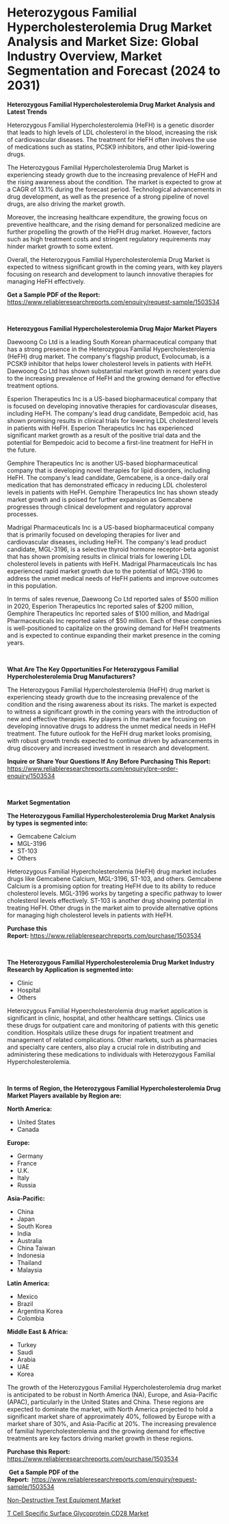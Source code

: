 <p><h1>Heterozygous Familial Hypercholesterolemia Drug Market Analysis and Market Size: Global Industry Overview, Market Segmentation and Forecast (2024 to 2031)</h1></p><p><strong>Heterozygous Familial Hypercholesterolemia Drug Market Analysis and Latest Trends</strong></p>
<p><p>Heterozygous Familial Hypercholesterolemia (HeFH) is a genetic disorder that leads to high levels of LDL cholesterol in the blood, increasing the risk of cardiovascular diseases. The treatment for HeFH often involves the use of medications such as statins, PCSK9 inhibitors, and other lipid-lowering drugs.</p><p>The Heterozygous Familial Hypercholesterolemia Drug Market is experiencing steady growth due to the increasing prevalence of HeFH and the rising awareness about the condition. The market is expected to grow at a CAGR of 13.1% during the forecast period. Technological advancements in drug development, as well as the presence of a strong pipeline of novel drugs, are also driving the market growth.</p><p>Moreover, the increasing healthcare expenditure, the growing focus on preventive healthcare, and the rising demand for personalized medicine are further propelling the growth of the HeFH drug market. However, factors such as high treatment costs and stringent regulatory requirements may hinder market growth to some extent.</p><p>Overall, the Heterozygous Familial Hypercholesterolemia Drug Market is expected to witness significant growth in the coming years, with key players focusing on research and development to launch innovative therapies for managing HeFH effectively.</p></p>
<p><strong>Get a Sample PDF of the Report:&nbsp;</strong> <a href="https://www.reliableresearchreports.com/enquiry/request-sample/1503534">https://www.reliableresearchreports.com/enquiry/request-sample/1503534</a></p>
<p>&nbsp;</p>
<p><strong>Heterozygous Familial Hypercholesterolemia Drug Major Market Players</strong></p>
<p><p>Daewoong Co Ltd is a leading South Korean pharmaceutical company that has a strong presence in the Heterozygous Familial Hypercholesterolemia (HeFH) drug market. The company's flagship product, Evolocumab, is a PCSK9 inhibitor that helps lower cholesterol levels in patients with HeFH. Daewoong Co Ltd has shown substantial market growth in recent years due to the increasing prevalence of HeFH and the growing demand for effective treatment options.</p><p>Esperion Therapeutics Inc is a US-based biopharmaceutical company that is focused on developing innovative therapies for cardiovascular diseases, including HeFH. The company's lead drug candidate, Bempedoic acid, has shown promising results in clinical trials for lowering LDL cholesterol levels in patients with HeFH. Esperion Therapeutics Inc has experienced significant market growth as a result of the positive trial data and the potential for Bempedoic acid to become a first-line treatment for HeFH in the future.</p><p>Gemphire Therapeutics Inc is another US-based biopharmaceutical company that is developing novel therapies for lipid disorders, including HeFH. The company's lead candidate, Gemcabene, is a once-daily oral medication that has demonstrated efficacy in reducing LDL cholesterol levels in patients with HeFH. Gemphire Therapeutics Inc has shown steady market growth and is poised for further expansion as Gemcabene progresses through clinical development and regulatory approval processes.</p><p>Madrigal Pharmaceuticals Inc is a US-based biopharmaceutical company that is primarily focused on developing therapies for liver and cardiovascular diseases, including HeFH. The company's lead product candidate, MGL-3196, is a selective thyroid hormone receptor-beta agonist that has shown promising results in clinical trials for lowering LDL cholesterol levels in patients with HeFH. Madrigal Pharmaceuticals Inc has experienced rapid market growth due to the potential of MGL-3196 to address the unmet medical needs of HeFH patients and improve outcomes in this population.</p><p>In terms of sales revenue, Daewoong Co Ltd reported sales of $500 million in 2020, Esperion Therapeutics Inc reported sales of $200 million, Gemphire Therapeutics Inc reported sales of $100 million, and Madrigal Pharmaceuticals Inc reported sales of $50 million. Each of these companies is well-positioned to capitalize on the growing demand for HeFH treatments and is expected to continue expanding their market presence in the coming years.</p></p>
<p>&nbsp;</p>
<p><strong>What Are The Key Opportunities For Heterozygous Familial Hypercholesterolemia Drug Manufacturers?</strong></p>
<p><p>The Heterozygous Familial Hypercholesterolemia (HeFH) drug market is experiencing steady growth due to the increasing prevalence of the condition and the rising awareness about its risks. The market is expected to witness a significant growth in the coming years with the introduction of new and effective therapies. Key players in the market are focusing on developing innovative drugs to address the unmet medical needs in HeFH treatment. The future outlook for the HeFH drug market looks promising, with robust growth trends expected to continue driven by advancements in drug discovery and increased investment in research and development.</p></p>
<p><strong>Inquire or Share Your Questions If Any Before Purchasing This Report:</strong> <a href="https://www.reliableresearchreports.com/enquiry/pre-order-enquiry/1503534">https://www.reliableresearchreports.com/enquiry/pre-order-enquiry/1503534</a></p>
<p>&nbsp;</p>
<p><strong>Market Segmentation</strong></p>
<p><strong>The Heterozygous Familial Hypercholesterolemia Drug Market Analysis by types is segmented into:</strong></p>
<p><ul><li>Gemcabene Calcium</li><li>MGL-3196</li><li>ST-103</li><li>Others</li></ul></p>
<p><p>Heterozygous Familial Hypercholesterolemia (HeFH) drug market includes drugs like Gemcabene Calcium, MGL-3196, ST-103, and others. Gemcabene Calcium is a promising option for treating HeFH due to its ability to reduce cholesterol levels. MGL-3196 works by targeting a specific pathway to lower cholesterol levels effectively. ST-103 is another drug showing potential in treating HeFH. Other drugs in the market aim to provide alternative options for managing high cholesterol levels in patients with HeFH.</p></p>
<p><strong>Purchase this Report:&nbsp;</strong><a href="https://www.reliableresearchreports.com/purchase/1503534">https://www.reliableresearchreports.com/purchase/1503534</a></p>
<p>&nbsp;</p>
<p><strong>The Heterozygous Familial Hypercholesterolemia Drug Market Industry Research by Application is segmented into:</strong></p>
<p><ul><li>Clinic</li><li>Hospital</li><li>Others</li></ul></p>
<p><p>Heterozygous Familial Hypercholesterolemia drug market application is significant in clinic, hospital, and other healthcare settings. Clinics use these drugs for outpatient care and monitoring of patients with this genetic condition. Hospitals utilize these drugs for inpatient treatment and management of related complications. Other markets, such as pharmacies and specialty care centers, also play a crucial role in distributing and administering these medications to individuals with Heterozygous Familial Hypercholesterolemia.</p></p>
<p>&nbsp;</p>
<p><strong>In terms of Region, the Heterozygous Familial Hypercholesterolemia Drug Market Players available by Region are:</strong></p>
<p>
    <p> <strong> North America: </strong>
        <ul>
            <li>United States</li>
            <li>Canada</li>
        </ul>
        </p> 
    <p> <strong> Europe: </strong>
        <ul>
            <li>Germany</li>
            <li>France</li>
            <li>U.K.</li>
            <li>Italy</li>
            <li>Russia</li>
        </ul>
        </p> 
    <p> <strong> Asia-Pacific: </strong>
        <ul>
            <li>China</li>
            <li>Japan</li>
            <li>South Korea</li>
            <li>India</li>
            <li>Australia</li>
            <li>China Taiwan</li>
            <li>Indonesia</li>
            <li>Thailand</li>
            <li>Malaysia</li>
        </ul>
        </p> 
    <p> <strong> Latin America: </strong>
        <ul>
            <li>Mexico</li>
            <li>Brazil</li>
            <li>Argentina Korea</li>
            <li>Colombia</li>
        </ul>
        </p> 
    <p> <strong> Middle East & Africa: </strong>
        <ul>
            <li>Turkey</li>
            <li>Saudi</li>
            <li>Arabia</li>
            <li>UAE</li>
            <li>Korea</li>
        </ul>
    </p>
    </p>
<p><p>The growth of the Heterozygous Familial Hypercholesterolemia drug market is anticipated to be robust in North America (NA), Europe, and Asia-Pacific (APAC), particularly in the United States and China. These regions are expected to dominate the market, with North America projected to hold a significant market share of approximately 40%, followed by Europe with a market share of 30%, and Asia-Pacific at 20%. The increasing prevalence of familial hypercholesterolemia and the growing demand for effective treatments are key factors driving market growth in these regions.</p></p>
<p><strong>Purchase this Report: </strong><a href="https://www.reliableresearchreports.com/purchase/1503534">https://www.reliableresearchreports.com/purchase/1503534</a></p>
<p>&nbsp;<strong>Get a Sample PDF of the Report:&nbsp;&nbsp;</strong><a href="https://www.reliableresearchreports.com/enquiry/request-sample/1503534">https://www.reliableresearchreports.com/enquiry/request-sample/1503534</a></p>
<p><strong></strong></p>
<p><p><a href="https://github.com/gamblestampleyjenny50m5sl6/Market-Research-Report-List-1/blob/main/non-destructive-test-equipment-market.md">Non-Destructive Test Equipment Market</a></p><p><a href="https://github.com/nicholepatriciadoylenwnrjr0/Market-Research-Report-List-1/blob/main/t-cell-specific-surface-glycoprotein-cd28-market.md">T Cell Specific Surface Glycoprotein CD28 Market</a></p></p>